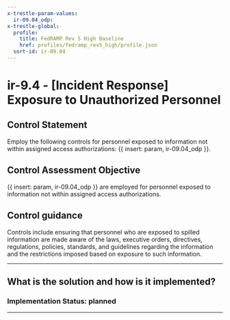 ```yaml
---
x-trestle-param-values:
  ir-09.04_odp:
x-trestle-global:
  profile:
    title: FedRAMP Rev 5 High Baseline
    href: profiles/fedramp_rev5_high/profile.json
  sort-id: ir-09.04
---
```


# ir-9.4 - \[Incident Response\] Exposure to Unauthorized Personnel

## Control Statement

Employ the following controls for personnel exposed to information not within assigned access authorizations: {{ insert: param, ir-09.04_odp }}.

## Control Assessment Objective

{{ insert: param, ir-09.04_odp }} are employed for personnel exposed to information not within assigned access authorizations.

## Control guidance

Controls include ensuring that personnel who are exposed to spilled information are made aware of the laws, executive orders, directives, regulations, policies, standards, and guidelines regarding the information and the restrictions imposed based on exposure to such information.

______________________________________________________________________

## What is the solution and how is it implemented?

<!-- For implementation status enter one of: implemented, partial, planned, alternative, not-applicable -->

<!-- Note that the list of rules under ### Rules: is read-only and changes will not be captured after assembly to JSON -->

<!-- Add control implementation description here for control: ir-9.4 -->

### Implementation Status: planned

______________________________________________________________________
